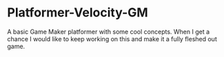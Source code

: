 # Platformer-Velocity-GM
A basic Game Maker platformer with some cool concepts.  When I get a chance I would like to keep working on this and make it a fully fleshed out game.
